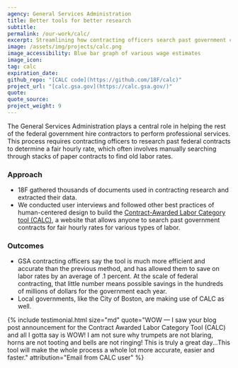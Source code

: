 ```yaml
---
agency: General Services Administration
title: Better tools for better research
subtitle: 
permalink: /our-work/calc/
excerpt: Streamlining how contracting officers search past government contracts for fair hourly rates.
image: /assets/img/projects/calc.png
image_accessibility: Blue bar graph of various wage estimates
image_icon:
tag: calc
expiration_date:
github_repo: "[CALC code](https://github.com/18F/calc)"
project_url: "[calc.gsa.gov](https://calc.gsa.gov/)"
quote: 
quote_source: 
project_weight: 9
---
```


The General Services Administration plays a central role in helping the rest of the federal government hire contractors to perform professional services. This process requires contracting officers to research past federal contracts to determine a fair hourly rate, which often involves manually searching through stacks of paper contracts to find old labor rates.

### Approach

* 18F gathered thousands of documents used in contracting research and extracted their data. 
* We conducted user interviews and followed other best practices of human-centered design to build the [Contract-Awarded Labor Category tool (CALC)](https://calc.gsa.gov/), a website that allows anyone to search past government contracts for fair hourly rates for various types of labor. 

### Outcomes
* GSA contracting officers say the tool is much more efficient and accurate than the previous method, and has allowed them to save on labor rates by an average of .1 percent. At the scale of federal contracting, that little number means possible savings in the hundreds of millions of dollars for the government each year.
* Local governments, like the City of Boston, are making use of CALC as well.

<!-- -->
{% include testimonial.html 
  size="md"
  quote="WOW — I saw your blog post announcement for the Contract Awarded Labor Category Tool (CALC) and all I gotta say is WOW! I am not sure why trumpets are not blaring, horns are not tooting and bells are not ringing! This is truly a great day...This tool will make the whole process a whole lot more accurate, easier and faster."
  attribution="Email from CALC user"
%}

